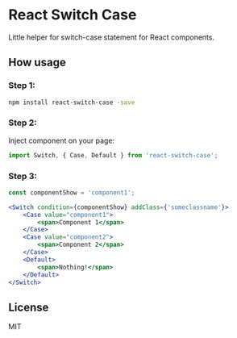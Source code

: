# React Switch Case

Little helper for switch-case statement for React components.

## How usage

### Step 1:
```sh
npm install react-switch-case -save
```

### Step 2:

Inject component on your page:
```jsx
import Switch, { Case, Default } from 'react-switch-case';
```

### Step 3:

```jsx
const componentShow = 'component1';

<Switch condition={componentShow} addClass={'someclassname'}>
    <Case value="component1">
        <span>Component 1</span>
    </Case>
    <Case value="component2">
        <span>Component 2</span>
    </Case>
    <Default>
        <span>Nothing!</span>
    </Default>
</Switch>
```

## License

MIT